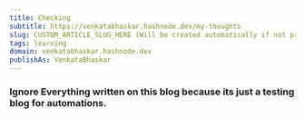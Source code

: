 ```yaml
---
title: Checking
subtitle: https://venkatabhaskar.hashnode.dev/my-thoughts
slug: CUSTOM_ARTICLE_SLUG_HERE (Will be created automatically if not provided)
tags: learning
domain: venkatabhaskar.hashnode.dev  
publishAs: VenkataBhaskar
---
```



### Ignore Everything written on this blog because its just a testing blog for automations. 
